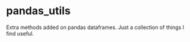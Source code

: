 # pandas_utils
Extra methods added on pandas dataframes. Just a collection of things I find useful.
